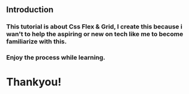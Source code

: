## Introduction
### This tutorial is about Css Flex & Grid, I create this because i wan't to help the aspiring or new on tech like me to become familiarize with this.
### Enjoy the process while learning.
# Thankyou!
